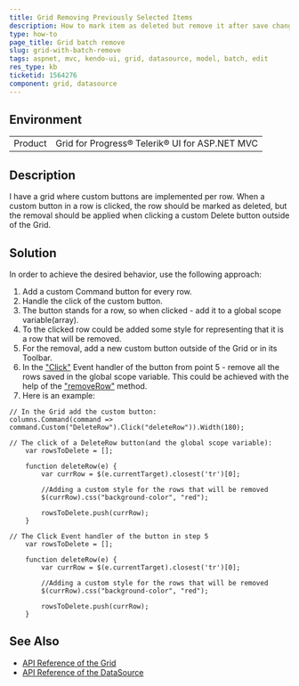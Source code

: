 ```yaml
---
title: Grid Removing Previously Selected Items
description: How to mark item as deleted but remove it after save changes in MVC
type: how-to
page_title: Grid batch remove
slug: grid-with-batch-remove
tags: aspnet, mvc, kendo-ui, grid, datasource, model, batch, edit
res_type: kb
ticketid: 1564276
component: grid, datasource
---
```


## Environment

<table>
 <tr>
  <td>Product</td>
  <td>Grid for Progress® Telerik® UI for ASP.NET MVC</td>
 </tr>
</table>

## Description

I have a grid where custom buttons are implemented per row. When a custom button in a row is clicked, the row should be marked as deleted, but the removal should be applied when clicking a custom Delete button outside of the Grid.

## Solution

In order to achieve the desired behavior, use the following approach:

1. Add a custom Command button for every row.
1. Handle the click of the custom button.
1. The button stands for a row, so when clicked - add it to a global scope variable(array).
1. To the clicked row could be added some style for representing that it is a row that will be removed.
1. For the removal, add a new custom button outside of the Grid or in its Toolbar.
1. In the ["Click"](https://docs.telerik.com/kendo-ui/api/javascript/ui/button/events/click) Event handler of the button from point 5 - remove all the rows saved in the global scope variable. This could be achieved with the help of the ["removeRow"](https://docs.telerik.com/kendo-ui/api/javascript/ui/grid/methods/removerow) method.
1. Here is an example:

```
// In the Grid add the custom button:
columns.Command(command => command.Custom("DeleteRow").Click("deleteRow")).Width(180);

// The click of a DeleteRow button(and the global scope variable):
    var rowsToDelete = [];

    function deleteRow(e) {
        var currRow = $(e.currentTarget).closest('tr')[0];

        //Adding a custom style for the rows that will be removed
        $(currRow).css("background-color", "red");

        rowsToDelete.push(currRow);
    }

// The Click Event handler of the button in step 5
    var rowsToDelete = [];

    function deleteRow(e) {
        var currRow = $(e.currentTarget).closest('tr')[0];

        //Adding a custom style for the rows that will be removed
        $(currRow).css("background-color", "red");

        rowsToDelete.push(currRow);
    }
```

## See Also

* [API Reference of the Grid](https://docs.telerik.com/kendo-ui/api/javascript/ui/grid)
* [API Reference of the DataSource](https://docs.telerik.com/kendo-ui/api/javascript/data/datasource)
